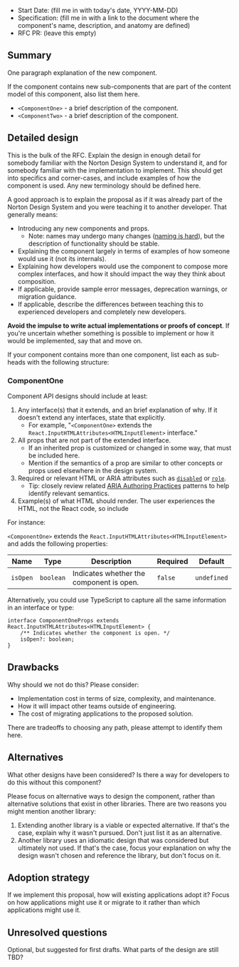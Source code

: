 - Start Date: (fill me in with today's date, YYYY-MM-DD)
- Specification: (fill me in with a link to the document where the component's name, description, and anatomy are defined)
- RFC PR: (leave this empty)

## Summary

One paragraph explanation of the new component.

If the component contains new sub-components that are part of the content model of this component, also list them here.

- `<ComponentOne>` - a brief description of the component.
- `<ComponentTwo>` - a brief description of the component.

## Detailed design

This is the bulk of the RFC.
Explain the design in enough detail for somebody familiar with the Norton Design System to understand it, and for somebody familiar with the implementation to implement.
This should get into specifics and corner-cases, and include examples of how the component is used.
Any new terminology should be defined here.

A good approach is to explain the proposal as if it was already part of the Norton Design System and you were teaching it to another developer.
That generally means:

- Introducing any new components and props.
    - Note: names may undergo many changes ([naming is hard](https://www.karlton.org/2017/12/naming-things-hard/)), but the description of functionality should be stable.
- Explaining the component largely in terms of examples of how someone would use it (not its internals).
- Explaining how developers would use the component to compose more complex interfaces, and how it should impact the way they think about composition.
- If applicable, provide sample error messages, deprecation warnings, or migration guidance.
- If applicable, describe the differences between teaching this to experienced developers and completely new developers.

**Avoid the impulse to write actual implementations or proofs of concept**.
If you're uncertain whether something is possible to implement or how it would be implemented, say that and move on.

If your component contains more than one component, list each as sub-heads with the following structure:

### ComponentOne

Component API designs should include at least:

1. Any interface(s) that it extends, and an brief explanation of why. If it doesn't extend any interfaces, state that explicitly.
   - For example, "`<ComponentOne>` extends the `React.InputHTMLAttributes<HTMLInputElement>` interface."
1. All props that are not part of the extended interface.
    - If an inherited prop is customized or changed in some way, that must be included here.
    - Mention if the semantics of a prop are similar to other concepts or props used elsewhere in the design system.
1. Required or relevant HTML or ARIA attributes such as [`disabled`](https://developer.mozilla.org/en-US/docs/Web/HTML/Attributes/disabled) or [`role`](https://developer.mozilla.org/en-US/docs/Web/Accessibility/ARIA/Roles).
    - Tip: closely review related [ARIA Authoring Practices](https://w3c.github.io/aria-practices/) patterns to help identify relevant semantics.
1. Example(s) of what HTML should render. The user experiences the HTML, not the React code, so include 

For instance:

`<ComponentOne>` extends the `React.InputHTMLAttributes<HTMLInputElement>` and adds the following properties:

| Name     | Type      | Description                              | Required | Default     |
| -------- | --------- | ---------------------------------------- | -------- | ----------- |
| `isOpen` | `boolean` | Indicates whether the component is open. | `false`  | `undefined` |

Alternatively, you could use TypeScript to capture all the same information in an interface or type:

```tsx
interface ComponentOneProps extends React.InputHTMLAttributes<HTMLInputElement> {
    /** Indicates whether the component is open. */
    isOpen?: boolean;
}
```

## Drawbacks

Why should we not do this? Please consider:

- Implementation cost in terms of size, complexity, and maintenance.
- How it will impact other teams outside of engineering.
- The cost of migrating applications to the proposed solution.

There are tradeoffs to choosing any path, please attempt to identify them here.

## Alternatives

What other designs have been considered?
Is there a way for developers to do this without this component?

Please focus on alternative ways to design the component, rather than alternative solutions that exist in other libraries.
There are two reasons you might mention another library:

1. Extending another library is a viable or expected alternative. If that's the case, explain why it wasn't pursued. Don't just list it as an alternative.
2. Another library uses an idiomatic design that was considered but ultimately not used. If that's the case, focus your explanation on why the design wasn't chosen and reference the library, but don't focus on it.

## Adoption strategy

If we implement this proposal, how will existing applications adopt it?
Focus on how applications might use it or migrate to it rather than which applications might use it.

## Unresolved questions

Optional, but suggested for first drafts. What parts of the design are still TBD?
